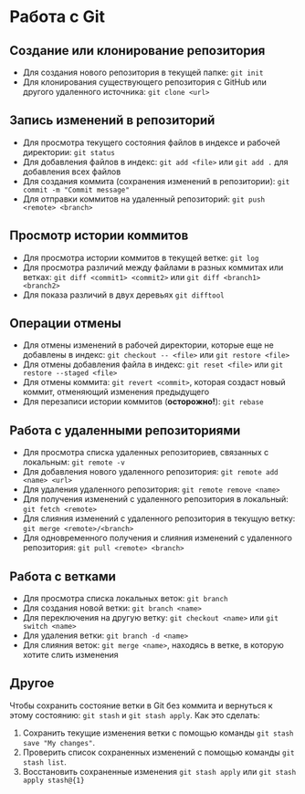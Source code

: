 # Работа с Git

## Создание или клонирование репозитория

* Для создания нового репозитория в текущей папке: `git init`
* Для клонирования существующего репозитория с GitHub или другого удаленного источника: `git clone <url>`

## Запись изменений в репозиторий

* Для просмотра текущего состояния файлов в индексе и рабочей директории: `git status`
* Для добавления файлов в индекс:  `git add <file>` или `git add .` для добавления всех файлов
* Для создания коммита (сохранения изменений в репозитории): `git commit -m "Commit message"`
* Для отправки коммитов на удаленный репозиторий: `git push <remote> <branch>`

## Просмотр истории коммитов

* Для просмотра истории коммитов в текущей ветке: `git log`
* Для просмотра различий между файлами в разных коммитах или ветках: `git diff <commit1> <commit2>` или `git diff <branch1> <branch2>`
* Для показа различий в двух деревьях `git difftool`
## Операции отмены

* Для отмены изменений в рабочей директории, которые еще не добавлены в индекс: `git checkout -- <file>` или `git restore <file>`
* Для отмены добавления файла в индекс: `git reset <file>` или `git restore --staged <file>`
* Для отмены коммита: `git revert <commit>`, которая создаст новый коммит, отменяющий изменения предыдущего
* Для перезаписи истории коммитов (**осторожно!**): `git rebase`

## Работа с удаленными репозиториями

* Для просмотра списка удаленных репозиториев, связанных с локальным: `git remote -v`
* Для добавления нового удаленного репозитория: `git remote add <name> <url>`
* Для удаления удаленного репозитория: `git remote remove <name>`
* Для получения изменений с удаленного репозитория в локальный: `git fetch <remote>`
* Для слияния изменений с удаленного репозитория в текущую ветку: `git merge <remote>/<branch>`
* Для одновременного получения и слияния изменений с удаленного репозитория: `git pull <remote> <branch>`

## Работа с ветками

* Для просмотра списка локальных веток: `git branch`
* Для создания новой ветки: `git branch <name>`
* Для переключения на другую ветку: `git checkout <name>` или `git switch <name>`
* Для удаления ветки: `git branch -d <name>`
* Для слияния веток: `git merge <name>`, находясь в ветке, в которую хотите слить изменения

## Другое
Чтобы сохранить состояние ветки в Git без коммита и вернуться к этому состоянию: `git stash` и `git stash apply`. Как это сделать: 
1. Сохранить текущие изменения ветки с помощью команды `git stash save "My changes"`.
2. Проверить список сохраненных изменений с помощью команды `git stash list`.
3. Восстановить сохраненные изменения `git stash apply` или `git stash apply stash@{1}`

